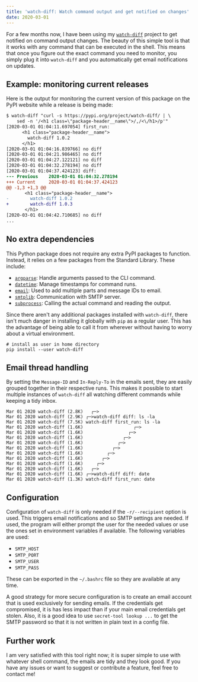 ```yaml
---
title: 'watch-diff: Watch command output and get notified on changes'
date: 2020-03-01
---
```


For a few months now, I have been using my
[`watch-diff`](https://github.com/berfr/watch-diff) project to get notified on
command output changes. The beauty of this simple tool is that it works with any
command that can be executed in the shell. This means that once you figure out
the exact command you need to monitor, you simply plug it into `watch-diff` and
you automatically get email notifications on updates.

## Example: monitoring current releases

Here is the output for monitoring the current version of this package on the
PyPI website while a release is being made:

```diff
$ watch-diff "curl -s https://pypi.org/project/watch-diff/ | \
    sed -n '/<h1 class=\"package-header__name\">/,/<\/h1>/p'"
[2020-03-01 01:04:11.697054] first_run:
      <h1 class="package-header__name">
        watch-diff 1.0.2
      </h1>
[2020-03-01 01:04:16.839766] no diff
[2020-03-01 01:04:21.986465] no diff
[2020-03-01 01:04:27.122121] no diff
[2020-03-01 01:04:32.278194] no diff
[2020-03-01 01:04:37.424123] diff:
--- Previous    2020-03-01 01:04:32.278194
+++ Current     2020-03-01 01:04:37.424123
@@ -1,3 +1,3 @@
       <h1 class="package-header__name">
-        watch-diff 1.0.2
+        watch-diff 1.0.3
       </h1>
[2020-03-01 01:04:42.710685] no diff
...
```

## No extra dependencies

This Python package does not require any extra PyPI packages to function.
Instead, it relies on a few packages from the Standard Library. These include:

- [`argparse`]: Handle arguments passed to the CLI command.
- [`datetime`]: Manage timestamps for command runs.
- [`email`]: Used to add multiple parts and message IDs to email.
- [`smtplib`]: Communication with SMTP server.
- [`subprocess`]: Calling the actual command and reading the output.

[`argparse`]: https://docs.python.org/3/library/argparse.html
[`datetime`]: https://docs.python.org/3/library/datetime.html
[`email`]: https://docs.python.org/3/library/email.html
[`smtplib`]: https://docs.python.org/3/library/smtplib.html
[`subprocess`]: https://docs.python.org/3/library/subprocess.html

Since there aren't any additional packages installed with `watch-diff`, there
isn't much danger in installing it globally with `pip` as a regular user. This
has the advantage of being able to call it from wherever without having to worry
about a virtual environment.

```shell
# install as user in home directory
pip install --user watch-diff
```

## Email thread handling

By setting the `Message-ID` and `In-Reply-To` in the emails sent, they are
easily grouped together in their respective runs. This makes it possible to
start multiple instances of `watch-diff` all watching different commands while
keeping a tidy inbox.

```text
Mar 01 2020 watch-diff (2.8K)   ┌─>
Mar 01 2020 watch-diff (2.9K) ┌─>watch-diff diff: ls -la
Mar 01 2020 watch-diff (7.5K) watch-diff first_run: ls -la
Mar 01 2020 watch-diff (1.6K)                   ┌─>
Mar 01 2020 watch-diff (1.6K)                 ┌─>
Mar 01 2020 watch-diff (1.6K)               ┌─>
Mar 01 2020 watch-diff (1.6K)             ┌─>
Mar 01 2020 watch-diff (1.6K)           ┌─>
Mar 01 2020 watch-diff (1.6K)         ┌─>
Mar 01 2020 watch-diff (1.6K)       ┌─>
Mar 01 2020 watch-diff (1.6K)     ┌─>
Mar 01 2020 watch-diff (1.6K)   ┌─>
Mar 01 2020 watch-diff (1.6K) ┌─>watch-diff diff: date
Mar 01 2020 watch-diff (1.3K) watch-diff first_run: date
```

## Configuration

Configuration of `watch-diff` is only needed if the `-r/--recipient` option is
used. This triggers email notifications and so SMTP settings are needed. If
used, the program will either prompt the user for the needed values or use the
ones set in environment variables if available. The following variables are
used:

- `SMTP_HOST`
- `SMTP_PORT`
- `SMTP_USER`
- `SMTP_PASS`

These can be exported in the `~/.bashrc` file so they are available at any time.

A good strategy for more secure configuration is to create an email account that
is used exclusively for sending emails. If the credentials get compromised, it
is has less impact than if your main email credentials get stolen. Also, it is a
good idea to use `secret-tool lookup ...` to get the SMTP password so that it is
not written in plain text in a config file.

## Further work

I am very satisfied with this tool right now; it is super simple to use with
whatever shell command, the emails are tidy and they look good. If you have any
issues or want to suggest or contribute a feature, feel free to contact me!

